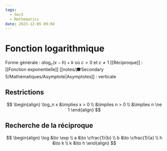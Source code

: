 ```yaml
---
tags:
  - Sec5
  - Mathematics
date: 2023-12-05 09:04
---
```


# Fonction logarithmique

Forme générale : $a\log_c (x - h) + k$ où $c > 0$ et $c \ne 1$
[[Réciproque]] : [[Fonction exponentielle]]
[[notes/🎓Secondary 5/Mathématiques/Asymptote|Asymptotes]] : verticale

## Restrictions

$$
\begin{align}
\log_n x &\implies x > 0 \\
&\implies n > 0 \\
&\implies n \ne 1
\end{align}
$$

## Recherche de la réciproque

$$
\begin{align}
\log &\to \exp \\
a &\to \cfrac{1}{b} \\
b &\to \cfrac{1}{a} \\
h &\to k \\
k &\to h
\end{align}
$$